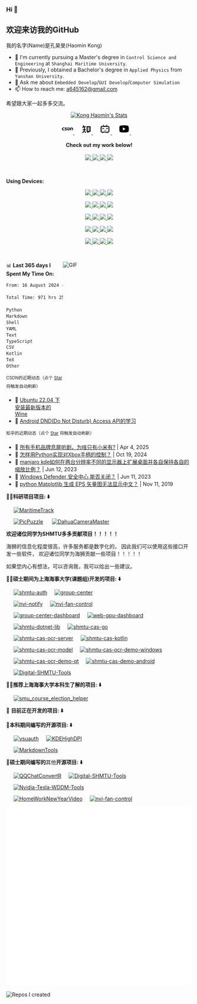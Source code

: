 ### Hi 👋

<h2>欢迎来访我的GitHub </h2>

我的名字(Name)是孔昊旻(Haomin Kong)

- 🌱 I'm currently pursuing a Master's degree in `Control Science and Engineering` at `Shanghai Maritime University`.
- 🌱 Previously, I obtained a Bachelor's degree in `Applied Physics` from `Yanshan University`.
- 💬 Ask me about `Embedded Develop`/`GUI Develop`/`Computer Simulation`
- 📫 How to reach me: <a645162@gmail.com>

希望跟大家一起多多交流。

<p align="center">
  <a href="https://github.com/a645162" class="rich-diff-level-one">
    <img src="https://github-readme-stats.vercel.app/api?username=a645162&show_icons=true&theme=dracula" alt="Kong Haomin's Stats" >
  </a>
</p>

<p align="center">
  <a href="https://blog.csdn.net/a645162" target="_blank" alt="CSDN" title="CSDN">
    <img src="src/assert/icons/csdn.png" width="30px"/>
  </a>
  &emsp;
  <a href="https://www.zhihu.com/people/khm123" target="_blank" alt="Zhihu" title="Zhihu">
    <img src="src/assert/icons/zhihu.png" width="28px"/>
  </a>
  &emsp;
  <a href="https://space.bilibili.com/10931556" target="_blank" alt="Bilibili" title="Bilibili">
    <img src="src/assert/icons/bilibili.png" width="30px"/>
  </a>
  &emsp;
  <a href="https://www.youtube.com/channel/UC4f5q7gwzWNzDmfMTuyVp4Q" target="_blank" alt="YouTube" title="YouTube">
    <img src="src/assert/icons/youtube-play.png" width="30px"/>
  </a>
  &emsp;
  <br><br>
  <strong>Check out my work below!</strong>
  <br><br>
  <a href="https://github.com/a645162">
    <img src="https://badges.strrl.dev/visits/a645162/a645162?style=flat-square&color=pink&logo=github">
  </a>
  <a href="https://github.com/a645162">
    <img src="https://badges.strrl.dev/years/a645162?style=flat-square&color=pink&logo=github">
  </a>
  <a href="https://github.com/a645162?tab=repositories">
    <img src="https://badges.strrl.dev/repos/a645162?style=flat-square&color=pink&logo=github">
  </a>
  <!-- <a href="https://gist.github.com/a645162">
    <img src="https://badges.strrl.dev/gists/a645162?style=flat-square&color=pink&logo=github">
  </a> -->
  <a href="https://github.com/a645162">
    <img src="https://badges.strrl.dev/commits/monthly/a645162?style=flat-square&color=pink&logo=github">
  </a>
</p>

<br />

**Using Devices:**

<!-- https://simpleicons.org/ -->

<p align="center">
  <a href="https://github.com/a645162">
    <img src="https://img.shields.io/badge/Microsoft-Windows-0078D4?style=flat-square&logo=Windows&logoColor=0078D4">
  </a>
  <a href="https://github.com/a645162">
      <img src="https://img.shields.io/badge/Windows-10-0078D4?style=flat-square&logo=Windows&logoColor=0078D4">
  </a>
  <a href="https://github.com/a645162">
        <img src="https://img.shields.io/badge/Windows-11-0078D4?style=flat-square&logo=Windows&logoColor=0078D4">
  </a>
  <a href="https://github.com/a645162">
    <img src="https://img.shields.io/badge/Windows-Server 2022-0078D4?style=flat-square&logo=Windows&logoColor=0078D4">
  </a>
</p>

<p align="center">
  <a href="https://github.com/a645162">
      <img src="https://img.shields.io/badge/Linux-Ubuntu-E95420?style=flat-square&logo=Ubuntu&logoColor=E95420">
  </a>
  <a href="https://github.com/a645162">
      <img src="https://img.shields.io/badge/ARM-Raspberry Pi-A22846?style=flat-square&logo=raspberrypi&logoColor=A22846">
  </a>
  <a href="https://github.com/a645162">
        <img src="https://img.shields.io/badge/Linux-Arch Linux-1793D1?style=flat-square&logo=ArchLinux&logoColor=1793D1">
  </a>
  <a href="https://github.com/a645162">
          <img src="https://img.shields.io/badge/Linux-Manjaro-35BF5C?style=flat-square&logo=Manjaro&logoColor=35BF5C">
  </a>
</p>

<p align="center">
  <a href="https://github.com/a645162">
      <img src="https://img.shields.io/badge/Desktop-Gnome-4A86CF?style=flat-square&logo=Gnome&logoColor=4A86CF">
  </a>
  <a href="https://github.com/a645162">
      <img src="https://img.shields.io/badge/Desktop-KDE-1D99F3?style=flat-square&logo=kde&logoColor=1D99F3">
  </a>
  <a href="https://github.com/a645162">
        <img src="https://img.shields.io/badge/Desktop-Deepin-007CFF?style=flat-square&logo=deepin&logoColor=007CFF">
  </a>
  <a href="https://github.com/a645162">
          <img src="https://img.shields.io/badge/Desktop-XFCE-2284F2?style=flat-square&logo=xfce&logoColor=2284F2">
  </a>
</p>

<p align="center">
  <a href="https://github.com/a645162">
    <img src="https://img.shields.io/badge/iPhone-7 Plus-111111?style=flat-square&logo=apple&logoColor=ffffff">
  </a>
  <a href="https://github.com/a645162">
    <img src="https://img.shields.io/badge/Apple-macOS-111111?style=flat-square&logo=apple&logoColor=ffffff">
  </a>
  <a href="https://github.com/a645162">
      <img src="https://img.shields.io/badge/MacBook-Pro 2018-111111?style=flat-square&logo=apple&logoColor=ffffff">
  </a>
  <a href="https://github.com/a645162">
    <img src="https://img.shields.io/badge/iPad-Pro 2018-111111?style=flat-square&logo=apple&logoColor=ffffff">
  </a>
</p>

<p align="center">
  <a href="https://github.com/a645162">
    <img src="https://img.shields.io/badge/Redmi-K50 Ultra-FF6900?style=flat-square&logo=Xiaomi&logoColor=FF6900">
  </a>
  <a href="https://github.com/a645162">
        <img src="https://img.shields.io/badge/HyperOS-1-FF6900?style=flat-square&logo=android&logoColor=FF6900">
  </a>
  <a href="https://github.com/a645162">
      <img src="https://img.shields.io/badge/LG-G8-A50034?style=flat-square&logo=lg&logoColor=A50034">
  </a>
  <a href="https://github.com/a645162">
      <img src="https://img.shields.io/badge/Android-12-34A853?style=flat-square&logo=android&logoColor=34A853">
  </a>
</p>

<br />

<!-- **Languages** -->

<!-- <code><img height="20" src="https://simpleicons.org/icons/c.svg" alt="C" title="C"></code>
<code><img height="20" src="https://simpleicons.org/icons/cplusplus.svg" alt="C++" title="C++"></code>
<code><img height="20" src="https://simpleicons.org/icons/sharp.svg" alt="C#" title="C#"></code>
<code><img height="20" src="https://simpleicons.org/icons/rust.svg" alt="Rust" title="Rust"></code>
<code><img height="20" src="https://simpleicons.org/icons/python.svg" alt="Python" title="Python"></code>
<code><img height="20" src="https://simpleicons.org/icons/kotlin.svg" alt="Kotlin" title="Kotlin"></code>
<code><img height="20" src="https://simpleicons.org/icons/json.svg" alt="JSON" title="JSON"></code>
<code><img height="20" src="https://simpleicons.org/icons/markdown.svg" alt="Markdown" title="MarkDown"></code> -->

<!-- **Framework** -->

<!-- <code><img height="20" src="https://simpleicons.org/icons/pytorch.svg" alt="PyTorch" title="PyTorch"></code>
<code><img height="20" src="https://simpleicons.org/icons/opencv.svg" alt="OpenCV" title="OpenCV"></code>
<code><img height="20" width="22" src="https://simpleicons.org/icons/qt.svg" alt="Qt" title="Qt"></code>
<code><img height="20" src="https://simpleicons.org/icons/docker.svg" alt="Docker" title="Docker"></code>
<code><img height="20" src="https://simpleicons.org/icons/git.svg" alt="Git" title="Git"></code>
<code><img height="20" src="https://simpleicons.org/icons/sqlite.svg" alt="SQLite" title="SQLite"></code>
<code><img height="20" src="https://simpleicons.org/icons/django.svg" alt="Django" title="Django"></code> -->

<!-- **IDE/Editor** -->

<!-- <code><img height="20" src="https://simpleicons.org/icons/visualstudiocode.svg" alt="VSCode" title="VSCode"></code> -->
<!-- <code><img height="20" src="https://simpleicons.org/icons/clion.svg" alt="CLion" title="CLion"></code>
<code><img height="20" src="https://simpleicons.org/icons/pycharm.svg" alt="PyCharm" title="PyCharm"></code>
<code><img height="20" src="https://simpleicons.org/icons/armkeil.svg" alt="ARM-Keil" title="ARM-Keil"></code>
<code><img height="20" src="https://simpleicons.org/icons/vim.svg" alt="Vim" title="Vim"></code> -->

<!-- **Environments** -->

<!-- <code><img height="20" src="https://simpleicons.org/icons/windows.svg" alt="Windows" title="Windows"></code> -->
<!-- <code><img height="20" src="https://simpleicons.org/icons/manjaro.svg" alt="Arch Linux" title="Manjaro"></code>
<code><img height="20" src="https://simpleicons.org/icons/archlinux.svg" alt="Arch Linux" title="Arch Linux"></code>
<code><img height="20" src="https://simpleicons.org/icons/ubuntu.svg" alt="Ubuntu" title="Ubuntu"></code>
<code><img height="20" src="https://simpleicons.org/icons/apple.svg" alt="MacOS" title="MacOS"></code>
<code><img height="20" src="https://simpleicons.org/icons/linux.svg" alt="Linux" title="Linux"></code> -->

<!-- <br />
<br /> -->

<div>

<img align="right" alt="GIF" src="https://github-readme-stats.vercel.app/api/top-langs/?username=a645162" width="350" height="400" title="Most Used Languages">

📊 **Last 365 days I Spent My Time On:**
<!--START_SECTION:waka-->

```txt
From: 16 August 2024 - To: 16 August 2025

Total Time: 971 hrs 25 mins

Python                 544 hrs 59 mins 🟩🟩🟩🟩🟩🟩🟩🟩🟩🟩🟩🟩🟩🟩⬜⬜⬜⬜⬜⬜⬜⬜⬜⬜⬜   56.10 %
Markdown               170 hrs 39 mins 🟩🟩🟩🟩🟨⬜⬜⬜⬜⬜⬜⬜⬜⬜⬜⬜⬜⬜⬜⬜⬜⬜⬜⬜⬜   17.57 %
Shell                  44 hrs 52 mins  🟩⬜⬜⬜⬜⬜⬜⬜⬜⬜⬜⬜⬜⬜⬜⬜⬜⬜⬜⬜⬜⬜⬜⬜⬜   04.62 %
YAML                   22 hrs 43 mins  🟨⬜⬜⬜⬜⬜⬜⬜⬜⬜⬜⬜⬜⬜⬜⬜⬜⬜⬜⬜⬜⬜⬜⬜⬜   02.34 %
Text                   19 hrs 27 mins  🟨⬜⬜⬜⬜⬜⬜⬜⬜⬜⬜⬜⬜⬜⬜⬜⬜⬜⬜⬜⬜⬜⬜⬜⬜   02.00 %
TypeScript             19 hrs 21 mins  🟨⬜⬜⬜⬜⬜⬜⬜⬜⬜⬜⬜⬜⬜⬜⬜⬜⬜⬜⬜⬜⬜⬜⬜⬜   01.99 %
CSV                    18 hrs 4 mins   🟨⬜⬜⬜⬜⬜⬜⬜⬜⬜⬜⬜⬜⬜⬜⬜⬜⬜⬜⬜⬜⬜⬜⬜⬜   01.86 %
Kotlin                 16 hrs 25 mins  🟨⬜⬜⬜⬜⬜⬜⬜⬜⬜⬜⬜⬜⬜⬜⬜⬜⬜⬜⬜⬜⬜⬜⬜⬜   01.69 %
TeX                    16 hrs 3 mins   🟨⬜⬜⬜⬜⬜⬜⬜⬜⬜⬜⬜⬜⬜⬜⬜⬜⬜⬜⬜⬜⬜⬜⬜⬜   01.65 %
Other                  15 hrs 1 min    🟨⬜⬜⬜⬜⬜⬜⬜⬜⬜⬜⬜⬜⬜⬜⬜⬜⬜⬜⬜⬜⬜⬜⬜⬜   01.55 %
```

<!--END_SECTION:waka-->

</div>

<sup>CSDN的近期动态（点个 [Star](https://github.com/a645162/a645162) 将触发自动刷新）</sup>
<!-- BLOG-POST-LIST:START -->
- 🔭 [Ubuntu 22.04 下安装最新版本的 Wine](https://blog.csdn.net/a645162/article/details/131099149)
- 💂 [Android DND&lpar;Do Not Disturb&rpar; Access API的学习](https://blog.csdn.net/a645162/article/details/87471283)<!-- BLOG-POST-LIST:END -->

<sup>知乎的近期动态（点个 [Star](https://github.com/a645162/a645162) 将触发自动刷新）</sup>
<!-- ZHIHU-POST-LIST:START -->
- 🔭 [所有手机品牌息屏听剧，为啥只有小米有?](http://www.zhihu.com/question/6292080759?utm_campaign=rss&utm_medium=rss&utm_source=rss#answer-1891560953226708368) | Apr 4, 2025
- 💂 [怎样用Python实现对Xbox手柄的控制？](http://www.zhihu.com/question/371216417?utm_campaign=rss&utm_medium=rss&utm_source=rss#answer-9385693696) | Oct 19, 2024
- 🌁 [manjaro kde如何在两台分辨率不同的显示器上扩展桌面并各自保持各自的缩放比例？](http://www.zhihu.com/question/428086099?utm_campaign=rss&utm_medium=rss&utm_source=rss#answer-3071055518) | Jun 12, 2023
- 🙉 [Windows Defender 安全中心 能否关闭？](http://www.zhihu.com/question/290677509?utm_campaign=rss&utm_medium=rss&utm_source=rss#answer-3068809159) | Jun 11, 2023
- 🥷 [python Matplotlib 生成 EPS 矢量图无法显示中文？](http://www.zhihu.com/question/23541723?utm_campaign=rss&utm_medium=rss&utm_source=rss#answer-890564176) | Nov 11, 2019<!-- ZHIHU-POST-LIST:END -->

**🚢🏫科研项目项目: ⬇️**

&nbsp;&nbsp;&nbsp;&nbsp;&nbsp;[![MaritimeTrack](https://github-readme-stats.vercel.app/api/pin/?username=a645162&repo=MaritimeTrack)](https://github.com/a645162/MaritimeTrack)
<!-- &nbsp;&nbsp;&nbsp;&nbsp;&nbsp;[![mot-toolkit](https://github-readme-stats.vercel.app/api/pin/?username=a645162&repo=mot-toolkit)](https://github.com/a645162/mot-toolkit) -->

&nbsp;&nbsp;&nbsp;&nbsp;&nbsp;[![PicPuzzle](https://github-readme-stats.vercel.app/api/pin/?username=a645162&repo=PicPuzzle)](https://github.com/a645162/PicPuzzle)
&nbsp;&nbsp;&nbsp;&nbsp;&nbsp;[![DahuaCameraMaster](https://github-readme-stats.vercel.app/api/pin/?username=a645162&repo=DahuaCameraMaster)](https://github.com/a645162/DahuaCameraMaster)

<!-- https://github.com/a645162/mot-toolkit
https://github.com/a645162/PicPuzzle
https://github.com/a645162/MaritimeTrack
https://github.com/a645162/DahuaCameraMaster -->

**欢迎诸位同学为SHMTU多多贡献项目！！！！！**

海狮的信息化程度很高，许多服务都是数字化的，
因此我们可以使用这些接口开发一些软件，
欢迎诸位同学为海狮贡献一些项目！！！！！

如果您内心有想法，可以咨询我，我可以给出一些建议。

**🚢🏫硕士期间为上海海事大学(课题组)开发的项目: ⬇️**

&nbsp;&nbsp;&nbsp;&nbsp;&nbsp;[![shmtu-auth](https://github-readme-stats.vercel.app/api/pin/?username=a645162&repo=shmtu-auth)](https://github.com/a645162/shmtu-auth)&nbsp;&nbsp;&nbsp;&nbsp;&nbsp;[![group-center](https://github-readme-stats.vercel.app/api/pin/?username=a645162&repo=group-center)](https://github.com/a645162/group-center)

&nbsp;&nbsp;&nbsp;&nbsp;&nbsp;[![nvi-notify](https://github-readme-stats.vercel.app/api/pin/?username=a645162&repo=nvi-notify)](https://github.com/a645162/nvi-notify)&nbsp;&nbsp;&nbsp;&nbsp;&nbsp;[![nvi-fan-control](https://github-readme-stats.vercel.app/api/pin/?username=a645162&repo=nvi-fan-control)](https://github.com/a645162/nvi-fan-control)

&nbsp;&nbsp;&nbsp;&nbsp;&nbsp;[![group-center-dashboard](https://github-readme-stats.vercel.app/api/pin/?username=a645162&repo=group-center-dashboard)](https://github.com/a645162/group-center-dashboard)&nbsp;&nbsp;&nbsp;&nbsp;&nbsp;[![web-gpu-dashboard](https://github-readme-stats.vercel.app/api/pin/?username=a645162&repo=web-gpu-dashboard)](https://github.com/a645162/web-gpu-dashboard)

<!-- &nbsp;&nbsp;&nbsp;&nbsp;&nbsp;[![SHMTU-Terminal-Wails](https://github-readme-stats.vercel.app/api/pin/?username=a645162&repo=SHMTU-Terminal-Wails)](https://github.com/a645162/SHMTU-Terminal-Wails) -->
&nbsp;&nbsp;&nbsp;&nbsp;&nbsp;[![shmtu-dotnet-lib](https://github-readme-stats.vercel.app/api/pin/?username=a645162&repo=shmtu-dotnet-lib)](https://github.com/a645162/shmtu-dotnet-lib)&nbsp;&nbsp;&nbsp;&nbsp;&nbsp;[![shmtu-cas-go](https://github-readme-stats.vercel.app/api/pin/?username=a645162&repo=shmtu-cas-go)](https://github.com/a645162/shmtu-cas-go)

&nbsp;&nbsp;&nbsp;&nbsp;&nbsp;[![shmtu-cas-ocr-server](https://github-readme-stats.vercel.app/api/pin/?username=a645162&repo=shmtu-cas-ocr-server)](https://github.com/a645162/shmtu-cas-ocr-server)&nbsp;&nbsp;&nbsp;&nbsp;&nbsp;[![shmtu-cas-kotlin](https://github-readme-stats.vercel.app/api/pin/?username=a645162&repo=shmtu-cas-kotlin)](https://github.com/a645162/shmtu-cas-kotlin)

&nbsp;&nbsp;&nbsp;&nbsp;&nbsp;[![shmtu-cas-ocr-model](https://github-readme-stats.vercel.app/api/pin/?username=a645162&repo=shmtu-cas-ocr-model)](https://github.com/a645162/shmtu-cas-ocr-model)&nbsp;&nbsp;&nbsp;&nbsp;&nbsp;[![shmtu-cas-ocr-demo-windows](https://github-readme-stats.vercel.app/api/pin/?username=a645162&repo=shmtu-cas-ocr-demo-windows)](https://github.com/a645162/shmtu-cas-ocr-demo-windows)

&nbsp;&nbsp;&nbsp;&nbsp;&nbsp;[![shmtu-cas-ocr-demo-qt](https://github-readme-stats.vercel.app/api/pin/?username=a645162&repo=shmtu-cas-ocr-demo-qt)](https://github.com/a645162/shmtu-cas-ocr-demo-qt)&nbsp;&nbsp;&nbsp;&nbsp;&nbsp;[![shmtu-cas-demo-android](https://github-readme-stats.vercel.app/api/pin/?username=a645162&repo=shmtu-cas-demo-android)](https://github.com/a645162/shmtu-cas-demo-android)

&nbsp;&nbsp;&nbsp;&nbsp;&nbsp;[![Digital-SHMTU-Tools](https://github-readme-stats.vercel.app/api/pin/?username=a645162&repo=Digital-SHMTU-Tools)](https://github.com/a645162/Digital-SHMTU-Tools)

<!-- &nbsp;&nbsp;&nbsp;&nbsp;&nbsp;[![SHMTU-Beamer-Theme](https://github-readme-stats.vercel.app/api/pin/?username=a645162&repo=SHMTU-Beamer-Theme)](https://github.com/a645162/SHMTU-Beamer-Theme) -->

**🚢🏫推荐上海海事大学本科生了解的项目: ⬇️**

&nbsp;&nbsp;&nbsp;&nbsp;&nbsp;[![smu_course_election_helper](https://github-readme-stats.vercel.app/api/pin/?username=EricHongXDD&repo=smu_course_election_helper)](https://github.com/EricHongXDD/smu_course_election_helper)

<!-- &nbsp;&nbsp;&nbsp;&nbsp;&nbsp;[![SHMTU-Terminal-Wails](https://github-readme-stats.vercel.app/api/pin/?username=a645162&repo=SHMTU-Terminal-Wails)](https://github.com/a645162/SHMTU-Terminal-Wails) -->

🚧 **目前正在开发的项目: ⬇️**

<!-- &nbsp;&nbsp;&nbsp;&nbsp;&nbsp;[![shmtu-cas-go](https://github-readme-stats.vercel.app/api/pin/?username=a645162&repo=shmtu-cas-go)](https://github.com/a645162/shmtu-cas-go) -->

**🏫本科期间编写的开源项目: ⬇️**

&nbsp;&nbsp;&nbsp;&nbsp;&nbsp;[![ysuauth](https://github-readme-stats.vercel.app/api/pin/?username=a645162&repo=ysuauth)](https://github.com/a645162/ysuauth)&nbsp;&nbsp;&nbsp;&nbsp;&nbsp;[![KDEHighDPI](https://github-readme-stats.vercel.app/api/pin/?username=a645162&repo=KDEHighDPI)](https://github.com/a645162/KDEHighDPI)

&nbsp;&nbsp;&nbsp;&nbsp;&nbsp;[![MarkdownTools](https://github-readme-stats.vercel.app/api/pin/?username=a645162&repo=MarkdownTools)](https://github.com/a645162/MarkdownTools)

**🏫硕士期间编写的**其他**开源项目: ⬇️**

&nbsp;&nbsp;&nbsp;&nbsp;&nbsp;[![QQChatConvertR](https://github-readme-stats.vercel.app/api/pin/?username=a645162&repo=QQChatConvertR)](https://github.com/a645162/QQChatConvertR)&nbsp;&nbsp;&nbsp;&nbsp;&nbsp;[![Digital-SHMTU-Tools](https://github-readme-stats.vercel.app/api/pin/?username=a645162&repo=Digital-SHMTU-Tools)](https://github.com/a645162/Digital-SHMTU-Tools)

&nbsp;&nbsp;&nbsp;&nbsp;&nbsp;[![Nvidia-Tesla-WDDM-Tools](https://github-readme-stats.vercel.app/api/pin/?username=a645162&repo=Nvidia-Tesla-WDDM-Tools)](https://github.com/a645162/Nvidia-Tesla-WDDM-Tools)

<!-- &nbsp;&nbsp;&nbsp;&nbsp;&nbsp;[![SHMTU-Beamer-Theme](https://github-readme-stats.vercel.app/api/pin/?username=a645162&repo=SHMTU-Beamer-Theme)](https://github.com/a645162/SHMTU-Beamer-Theme) -->

&nbsp;&nbsp;&nbsp;&nbsp;&nbsp;[![HomeWorkNewYearVideo](https://github-readme-stats.vercel.app/api/pin/?username=a645162&repo=HomeWorkNewYearVideo)](https://github.com/a645162/HomeWorkNewYearVideo)&nbsp;&nbsp;&nbsp;&nbsp;&nbsp;[![nvi-fan-control](https://github-readme-stats.vercel.app/api/pin/?username=a645162&repo=nvi-fan-control)](https://github.com/a645162/nvi-fan-control)

![Metrics](./github-metrics.svg)

![Repos I created](https://github-contrib-stats.vercel.app/a645162/created.svg)

